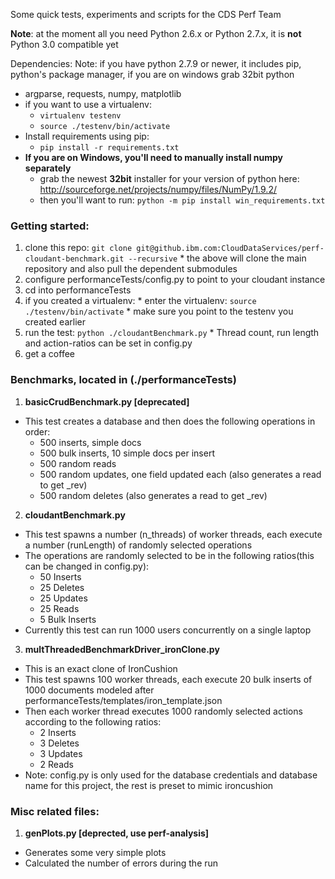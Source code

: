 Some quick tests, experiments and scripts for the CDS Perf Team

**Note**: at the moment all you need Python 2.6.x or Python 2.7.x, it is **not** Python 3.0 compatible yet

Dependencies:
Note: if you have python 2.7.9 or newer, it includes pip, python's package manager, if you are on windows grab 32bit python
* argparse, requests, numpy, matplotlib
* if you want to use a virtualenv:
  * `virtualenv testenv`
  * `source ./testenv/bin/activate`
* Install requirements using pip:
  * `pip install -r requirements.txt`
* **If you are on Windows, you'll need to manually install numpy separately**
  * grab the newest **32bit** installer for your version of python here: http://sourceforge.net/projects/numpy/files/NumPy/1.9.2/
  * then you'll want to run: `python -m pip install win_requirements.txt`

### Getting started:
  1. clone this repo: `git clone git@github.ibm.com:CloudDataServices/perf-cloudant-benchmark.git --recursive`
    * the above will clone the main repository and also pull the dependent submodules
  2. configure performanceTests/config.py to point to your cloudant instance
  3. cd into performanceTests
  4. if you created a virtualenv:
    * enter the virtualenv: `source ./testenv/bin/activate`
    * make sure you point to the testenv you created earlier
  5. run the test: `python ./cloudantBenchmark.py`
    * Thread count, run length and action-ratios can be set in config.py
  6. get a coffee

### Benchmarks, located in (./performanceTests)

1. **basicCrudBenchmark.py [deprecated]**
  * This test creates a database and then does the following operations in order:
    * 500 inserts, simple docs
    * 500 bulk inserts, 10 simple docs per insert
    * 500 random reads
    * 500 random updates, one field updated each (also generates a read to get _rev)
    * 500 random deletes (also generates a read to get _rev)
2. **cloudantBenchmark.py**
  * This test spawns a number (n_threads) of worker threads, each execute a number (runLength) of randomly selected operations
  * The operations are randomly selected to be in the following ratios(this can be changed in config.py):
    * 50 Inserts
    * 25 Deletes
    * 25 Updates
    * 25 Reads
    * 5 Bulk Inserts
  * Currently this test can run 1000 users concurrently on a single laptop
3. **multThreadedBenchmarkDriver_ironClone.py**
  * This is an exact clone of IronCushion
  * This test spawns 100 worker threads, each execute 20 bulk inserts of 1000 documents modeled after performanceTests/templates/iron_template.json
  * Then each worker thread executes 1000 randomly selected actions according to the following ratios:
    * 2 Inserts
    * 3 Deletes
    * 3 Updates
    * 2 Reads
  * Note: config.py is only used for the database credentials and database name for this project, the rest is preset to mimic ironcushion

### Misc related files:
1. **genPlots.py [deprected, use perf-analysis]**
  * Generates some very simple plots
  * Calculated the number of errors during the run
